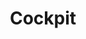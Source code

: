 ---
codehost: https://github.com/https://github.com/cockpit-project/cockpit
logohandle: cockpit-project
sort: cockpit-project
title: Cockpit
website: https://cockpit-project.org/
---